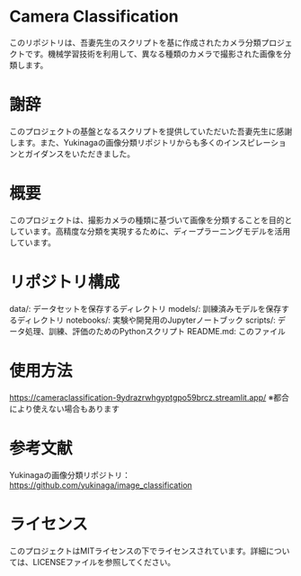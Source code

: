 # Camera Classification
このリポジトリは、吾妻先生のスクリプトを基に作成されたカメラ分類プロジェクトです。機械学習技術を利用して、異なる種類のカメラで撮影された画像を分類します。

# 謝辞
このプロジェクトの基盤となるスクリプトを提供していただいた吾妻先生に感謝します。また、Yukinagaの画像分類リポジトリからも多くのインスピレーションとガイダンスをいただきました。

# 概要
このプロジェクトは、撮影カメラの種類に基づいて画像を分類することを目的としています。高精度な分類を実現するために、ディープラーニングモデルを活用しています。

# リポジトリ構成
data/: データセットを保存するディレクトリ
models/: 訓練済みモデルを保存するディレクトリ
notebooks/: 実験や開発用のJupyterノートブック
scripts/: データ処理、訓練、評価のためのPythonスクリプト
README.md: このファイル

# 使用方法
https://cameraclassification-9ydrazrwhgyptgpo59brcz.streamlit.app/
※都合により使えない場合もあります


# 参考文献
Yukinagaの画像分類リポジトリ：https://github.com/yukinaga/image_classification
# ライセンス
このプロジェクトはMITライセンスの下でライセンスされています。詳細については、LICENSEファイルを参照してください。
